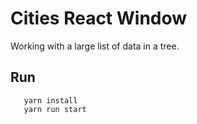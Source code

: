 # Cities React Window

Working with a large list of data in a tree.

## Run
```shell
   yarn install
   yarn run start
```